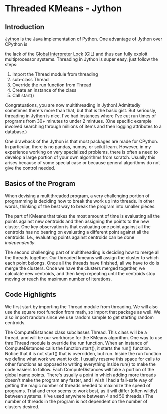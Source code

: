 <h1>Threaded KMeans - Jython</h1>
<h2>Introduction</h2>
<p>
<a href="https://www.jython.org">Jython</a> is the Java implementation of Python. One advantage of Jython over CPython is

the lack of the <a href="https://wiki.python.org/moin/GlobalInterpreterLock">Global Interpreter Lock</a> (GIL) and thus can fully
exploit multiprocessor systems. Threading in Jython is super easy, just follow the steps:
<ol>
	<li>Import the Thread module from threading</li>
	<li>sub-class Thread</li>
	<li>Override the run function from Thread</li>
	<li>Create an instance of the class</li>
	<li>Call start()</li>
</ol>
</p>

<p>
Congratuations, you are now multithreading in Jython! Admittedly sometimes there's more than that, but that is the basic gist.
But seriously, threading in Jython is nice. I've had instances where I've cut run times of programs from 30+ minutes to under 2 mintues.
(One specific example involved searching through millions of items and then logging attributes to a database.)
</p>

<p>
One drawback of the Jython is that most packages are made for CPython. In particular, there is no pandas, numpy, or scikit learn.
However, in my experience working on very specialized problems, there is often a need to develop a large portion of your own
algorithms from scratch. Usually this arises because of some special case or because general algorithms do not give the control needed.
</p>
<h2>Basics of the Program</h2>
<p>
When devising a multithreaded program, a very challenging portion of programming is deciding how to break the work up into threads. In other
words, thinking of the best way to break the program into smaller pieces.
</p>

<p>
The part of KMeans that takes the most amount of time is evaluating all the points against new centroids and then assigning the points to the new
cluster. One key observation is that evaluating one point against all the centroids has no bearing on evaluating a different point against all the centroids.
I.e., evaluating points against centroids can be done <i>independently</i>.
</p>

<p>
The second challenging part of multithreading is deciding how to merge all the threads together. 
Our threaded kmeans will assign the cluster to which each point belongs.
Once all the threads have finished, all we have to do is merge the clusters.
Once we have the clusters merged together, we calculate new centroids, and then keep repeating until the centroids stop moving or reach the maximum number
of iterations.
</p>
<h2>Code Highlights</h2>
<p>
We first start by importing the Thread module from threading. We will also use the square root function from math, so import that package as well.
We also import random since we use random.sample to get starting random centroids.
</p>

<p>
The ComputeDistances class subclasses Thread. This class will be a thread, and will be our workhorse for the KMeans algorithm.
One way to use thre Thread module is override the run function. When an instance of ComputeDistances calls the function start(), it starts the run() function.
Notice that it is not start() that is overridden, but run. Inside the run function we define what work we want to do.
I usually reserve this space for calls to other functions as opposed to writing everything inside run() to make the code easiers to follow.
Each ComputeDistances will take a portion of the global name points. There's usually a point in which adding more threads doesn't make the program any faster, and
I wish I had a fail-safe way of getting the magic number of threads needed to maximize the speed of programs.
Trial and error seems to work best, as it will differ (often wildly) between systems. (I've used anywhere between 4 and 50 threads.)
The number of threads in the program is not dependent on the number of clusters desired.
</p>
